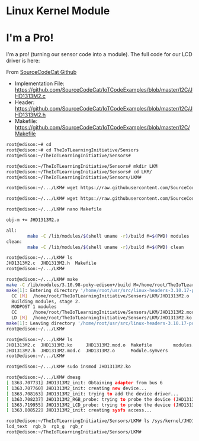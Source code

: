 # Linux Kernel Module

# I'm a Pro!

I'm a pro! (turning our sensor code into a module). The full code for our LCD driver is here:

From [SourceCodeCat Github](https://github.com/SourceCodeCat/IoTCodeExamples/)

- Implementation File: https://github.com/SourceCodeCat/IoTCodeExamples/blob/master/I2C/JHD1313M2.c
- Header: https://github.com/SourceCodeCat/IoTCodeExamples/blob/master/I2C/JHD1313M2.h
- Makefile: https://github.com/SourceCodeCat/IoTCodeExamples/blob/master/I2C/Makefile

```sh
root@edison:~# cd
root@edison:~# cd TheIoTLearningInitiative/Sensors
root@edison:~/TheIoTLearningInitiative/Sensors# 
```

```sh
root@edison:~/TheIoTLearningInitiative/Sensors# mkdir LKM
root@edison:~/TheIoTLearningInitiative/Sensors# cd LKM/
root@edison:~/TheIoTLearningInitiative/Sensors/LKM# 
```

```sh
root@edison:~/.../LKM# wget https://raw.githubusercontent.com/SourceCodeCat/IoTCodeExamples/master/I2C/JHD1313M2.c
```

```sh
root@edison:~/.../LKM# wget https://raw.githubusercontent.com/SourceCodeCat/IoTCodeExamples/master/I2C/JHD1313M2.h
```

```sh
root@edison:~/.../LKM# nano Makefile
```

```sh
obj-m += JHD1313M2.o

all:
        make -C /lib/modules/$(shell uname -r)/build M=$(PWD) modules
clean:
        make -C /lib/modules/$(shell uname -r)/build M=$(PWD) clean
```

```sh
root@edison:~/.../LKM# ls                                     
JHD1313M2.c  JHD1313M2.h  Makefile                                                         
root@edison:~/.../LKM#  
```

```sh
root@edison:~/.../LKM# make
make -C /lib/modules/3.10.98-poky-edison+/build M=/home/root/TheIoTLearningInitiative/Senss
make[1]: Entering directory '/home/root/usr/src/linux-headers-3.10.17-poky-edison'
  CC [M]  /home/root/TheIoTLearningInitiative/Sensors/LKM/JHD1313M2.o
  Building modules, stage 2.
  MODPOST 1 modules
  CC      /home/root/TheIoTLearningInitiative/Sensors/LKM/JHD1313M2.mod.o
  LD [M]  /home/root/TheIoTLearningInitiative/Sensors/LKM/JHD1313M2.ko
make[1]: Leaving directory '/home/root/usr/src/linux-headers-3.10.17-poky-edison'
root@edison:~/.../LKM#  
```

```sh
root@edison:~/.../LKM# ls  
JHD1313M2.c  JHD1313M2.ko     JHD1313M2.mod.o  Makefile        modules.order
JHD1313M2.h  JHD1313M2.mod.c  JHD1313M2.o      Module.symvers
root@edison:~/.../LKM# 
```

```sh
root@edison:~/.../LKM# sudo insmod JHD1313M2.ko
```

```sh
root@edison:~/.../LKM# dmesg
[ 1363.707731] JHD1313M2_init: Obtaining adapter from bus 6                                
[ 1363.707760] JHD1313M2_init: creating new device...                                      
[ 1363.708163] JHD1313M2_init: trying to add the device driver...                          
[ 1363.708237] JHD1313M2_RGB_probe: trying to probe the device (JHD1313M2_RGB)...          
[ 1363.719955] JHD1313M2_LCD_probe: trying to probe the device (JHD1313M2_LCD)...          
[ 1363.808522] JHD1313M2_init: creating sysfs access...
```

```sh
root@edison:~/TheIoTLearningInitiative/Sensors/LKM# ls /sys/kernel/JHD1313M2/
lcd_text  rgb_b  rgb_g  rgb_r
root@edison:~/TheIoTLearningInitiative/Sensors/LKM# 
```
